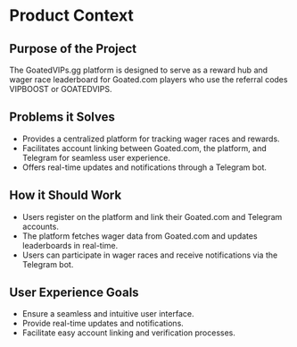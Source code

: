 # Product Context

## Purpose of the Project
The GoatedVIPs.gg platform is designed to serve as a reward hub and wager race leaderboard for Goated.com players who use the referral codes VIPBOOST or GOATEDVIPS.

## Problems it Solves
- Provides a centralized platform for tracking wager races and rewards.
- Facilitates account linking between Goated.com, the platform, and Telegram for seamless user experience.
- Offers real-time updates and notifications through a Telegram bot.

## How it Should Work
- Users register on the platform and link their Goated.com and Telegram accounts.
- The platform fetches wager data from Goated.com and updates leaderboards in real-time.
- Users can participate in wager races and receive notifications via the Telegram bot.

## User Experience Goals
- Ensure a seamless and intuitive user interface.
- Provide real-time updates and notifications.
- Facilitate easy account linking and verification processes.

